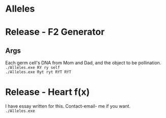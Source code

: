 # Alleles

# Release - F2 Generator
## Args
Each germ cell's DNA from Mom and Dad, and the object to be pollination.  
``` ./Alleles.exe RY ry self ```  
``` ./Alleles.exe Ryt ryt RYT RYT ```
# Release - Heart f(x)
I have essay written for this. Contact-email- me if you want.   
``` ./Alleles.exe ```  

